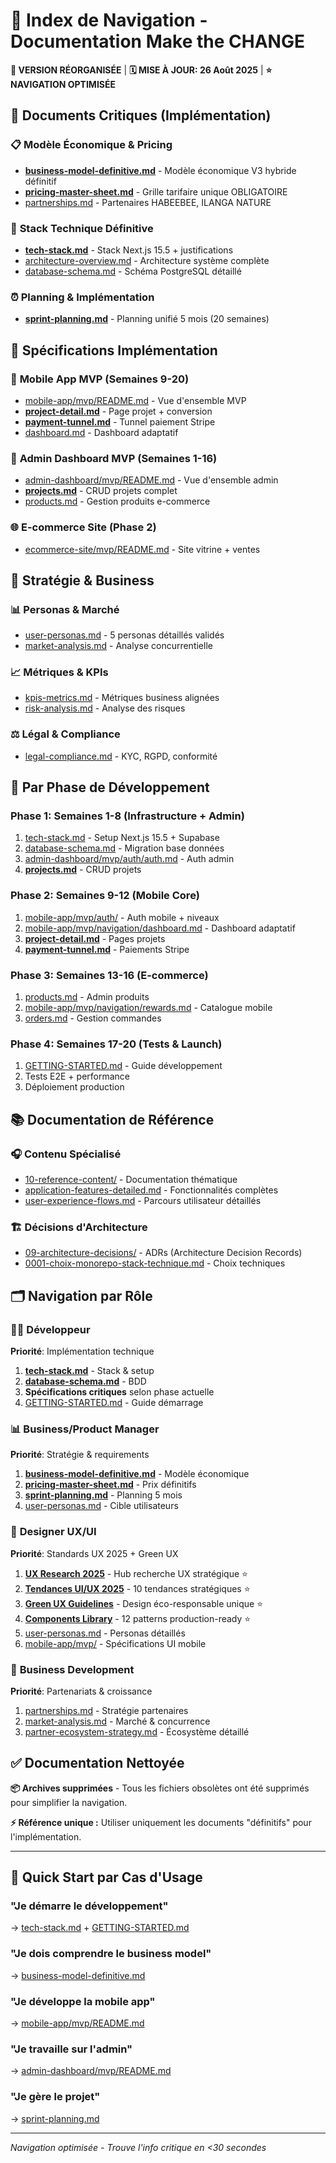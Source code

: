# 🧭 Index de Navigation - Documentation Make the CHANGE

**📍 VERSION RÉORGANISÉE** | **🗓️ MISE À JOUR: 26 Août 2025** | **⭐️ NAVIGATION OPTIMISÉE**

## 🚀 Documents Critiques (Implémentation)

### 📋 **Modèle Économique & Pricing**
- **[business-model-definitive.md](./01-strategy/business-model-definitive.md)** - Modèle économique V3 hybride définitif
- **[pricing-master-sheet.md](./01-strategy/pricing-master-sheet.md)** - Grille tarifaire unique OBLIGATOIRE
- [partnerships.md](./01-strategy/partnerships.md) - Partenaires HABEEBEE, ILANGA NATURE

### 🔧 **Stack Technique Définitive**  
- **[tech-stack.md](./03-technical/tech-stack.md)** - Stack Next.js 15.5 + justifications
- [architecture-overview.md](./03-technical/architecture-overview.md) - Architecture système complète
- [database-schema.md](./03-technical/database-schema.md) - Schéma PostgreSQL détaillé

### ⏰ **Planning & Implémentation**
- **[sprint-planning.md](./07-project-management/sprint-planning.md)** - Planning unifié 5 mois (20 semaines)

## 📱 Spécifications Implémentation

### 🚀 **Mobile App MVP (Semaines 9-20)**
- [mobile-app/mvp/README.md](./04-specifications/mobile-app/mvp/README.md) - Vue d'ensemble MVP
- **[project-detail.md](./04-specifications/mobile-app/mvp/flows/project-detail.md)** - Page projet + conversion
- **[payment-tunnel.md](./04-specifications/mobile-app/mvp/flows/payment-tunnel.md)** - Tunnel paiement Stripe
- [dashboard.md](./04-specifications/mobile-app/mvp/navigation/dashboard.md) - Dashboard adaptatif

### 💼 **Admin Dashboard MVP (Semaines 1-16)**
- [admin-dashboard/mvp/README.md](./04-specifications/admin-dashboard/mvp/README.md) - Vue d'ensemble admin
- **[projects.md](./04-specifications/admin-dashboard/mvp/projects/projects.md)** - CRUD projets complet
- [products.md](./04-specifications/admin-dashboard/mvp/products/products.md) - Gestion produits e-commerce

### 🌐 **E-commerce Site (Phase 2)**
- [ecommerce-site/mvp/README.md](./04-specifications/ecommerce-site/mvp/README.md) - Site vitrine + ventes

## 👥 Stratégie & Business

### 📊 **Personas & Marché**
- [user-personas.md](./01-strategy/user-personas.md) - 5 personas détaillés validés
- [market-analysis.md](./08-research/market-analysis.md) - Analyse concurrentielle

### 📈 **Métriques & KPIs**
- [kpis-metrics.md](./01-strategy/kpis-metrics.md) - Métriques business alignées
- [risk-analysis.md](./07-project-management/risk-analysis.md) - Analyse des risques

### ⚖️ **Légal & Compliance**
- [legal-compliance.md](./01-strategy/legal-compliance.md) - KYC, RGPD, conformité

## 🎯 Par Phase de Développement

### **Phase 1: Semaines 1-8 (Infrastructure + Admin)**
1. [tech-stack.md](./03-technical/tech-stack.md) - Setup Next.js 15.5 + Supabase
2. [database-schema.md](./03-technical/database-schema.md) - Migration base données
3. [admin-dashboard/mvp/auth/auth.md](./04-specifications/admin-dashboard/mvp/auth/auth.md) - Auth admin
4. **[projects.md](./04-specifications/admin-dashboard/mvp/projects/projects.md)** - CRUD projets

### **Phase 2: Semaines 9-12 (Mobile Core)**  
1. [mobile-app/mvp/auth/](./04-specifications/mobile-app/mvp/auth/) - Auth mobile + niveaux
2. [mobile-app/mvp/navigation/dashboard.md](./04-specifications/mobile-app/mvp/navigation/dashboard.md) - Dashboard adaptatif
3. **[project-detail.md](./04-specifications/mobile-app/mvp/flows/project-detail.md)** - Pages projets
4. **[payment-tunnel.md](./04-specifications/mobile-app/mvp/flows/payment-tunnel.md)** - Paiements Stripe

### **Phase 3: Semaines 13-16 (E-commerce)**
1. [products.md](./04-specifications/admin-dashboard/mvp/products/products.md) - Admin produits
2. [mobile-app/mvp/navigation/rewards.md](./04-specifications/mobile-app/mvp/navigation/rewards.md) - Catalogue mobile
3. [orders.md](./04-specifications/admin-dashboard/mvp/orders/orders.md) - Gestion commandes

### **Phase 4: Semaines 17-20 (Tests & Launch)**
1. [GETTING-STARTED.md](./GETTING-STARTED.md) - Guide développement
2. Tests E2E + performance
3. Déploiement production

## 📚 Documentation de Référence

### 🎧 **Contenu Spécialisé**
- [10-reference-content/](./10-reference-content/) - Documentation thématique
- [application-features-detailed.md](./10-reference-content/application-features-detailed.md) - Fonctionnalités complètes
- [user-experience-flows.md](./10-reference-content/user-experience-flows.md) - Parcours utilisateur détaillés

### 🏗️ **Décisions d'Architecture**
- [09-architecture-decisions/](./09-architecture-decisions/) - ADRs (Architecture Decision Records)
- [0001-choix-monorepo-stack-technique.md](./09-architecture-decisions/0001-choix-monorepo-stack-technique.md) - Choix techniques

## 🗂️ Navigation par Rôle

### 👨‍💻 **Développeur** 
**Priorité**: Implémentation technique
1. **[tech-stack.md](./03-technical/tech-stack.md)** - Stack & setup
2. **[database-schema.md](./03-technical/database-schema.md)** - BDD
3. **Spécifications critiques** selon phase actuelle
4. [GETTING-STARTED.md](./GETTING-STARTED.md) - Guide démarrage

### 📊 **Business/Product Manager**
**Priorité**: Stratégie & requirements  
1. **[business-model-definitive.md](./01-strategy/business-model-definitive.md)** - Modèle économique
2. **[pricing-master-sheet.md](./01-strategy/pricing-master-sheet.md)** - Prix définitifs
3. **[sprint-planning.md](./07-project-management/sprint-planning.md)** - Planning 5 mois
4. [user-personas.md](./01-strategy/user-personas.md) - Cible utilisateurs

### 🎨 **Designer UX/UI**
**Priorité**: Standards UX 2025 + Green UX
1. **[UX Research 2025](./02-product/ux-research-2025/README.md)** - Hub recherche UX stratégique ⭐
2. **[Tendances UI/UX 2025](./02-product/ux-research-2025/ui-trends-analysis.md)** - 10 tendances stratégiques ⭐
3. **[Green UX Guidelines](./02-product/design-system/green-ux-guidelines.md)** - Design éco-responsable unique ⭐
4. **[Components Library](./02-product/design-system/components-library.md)** - 12 patterns production-ready ⭐
5. [user-personas.md](./01-strategy/user-personas.md) - Personas détaillés
6. [mobile-app/mvp/](./04-specifications/mobile-app/mvp/) - Spécifications UI mobile

### 🤝 **Business Development**
**Priorité**: Partenariats & croissance
1. [partnerships.md](./01-strategy/partnerships.md) - Stratégie partenaires
2. [market-analysis.md](./08-research/market-analysis.md) - Marché & concurrence  
3. [partner-ecosystem-strategy.md](./10-reference-content/partner-ecosystem-strategy.md) - Écosystème détaillé

## ✅ Documentation Nettoyée

**📦 Archives supprimées** - Tous les fichiers obsolètes ont été supprimés pour simplifier la navigation.

**⚡ Référence unique :** Utiliser uniquement les documents "définitifs" pour l'implémentation.

---

## 🚀 Quick Start par Cas d'Usage

### "Je démarre le développement"
→ [tech-stack.md](./03-technical/tech-stack.md) + [GETTING-STARTED.md](./GETTING-STARTED.md)

### "Je dois comprendre le business model" 
→ [business-model-definitive.md](./01-strategy/business-model-definitive.md)

### "Je développe la mobile app"
→ [mobile-app/mvp/README.md](./04-specifications/mobile-app/mvp/README.md)

### "Je travaille sur l'admin"  
→ [admin-dashboard/mvp/README.md](./04-specifications/admin-dashboard/mvp/README.md)

### "Je gère le projet"
→ [sprint-planning.md](./07-project-management/sprint-planning.md)

---

*Navigation optimisée - Trouve l'info critique en <30 secondes*